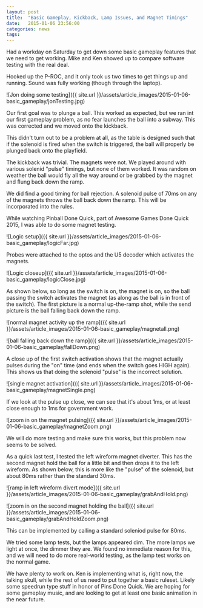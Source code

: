 ```yaml
---
layout: post
title:  "Basic Gameplay, Kickback, Lamp Issues, and Magnet Timings"
date:   2015-01-06 23:56:00
categories: news
tags:
---
```


Had a workday on Saturday to get down some basic gameplay features that we need
to get working.  Mike and Ken showed up to compare software testing with the real
deal.

Hooked up the P-ROC, and it only took us two times to get things up and running.
Sound was fully working (though through the laptop).

![Jon doing some testing]({{ site.url }}/assets/article_images/2015-01-06-basic_gameplay/jonTesting.jpg)

Our first goal was to plunge a ball.  This worked as expected, but we ran int our
first gameplay problem, as no fear launches the ball into a subway.  This was
corrected and we moved onto the kickback.

This didn't turn out to be a problem at all, as the table is designed such that
if the solenoid is fired when the switch is triggered, the ball will properly be
plunged back onto the playfield.

The kickback was trivial.  The magnets were not.  We played around with various
solenid "pulse" timings, but none of them worked.  It was random on weather the
ball would fly all the way around or be grabbed by the magnet and flung back down
the ramp.

We did find a good timing for ball rejection.  A solenoid pulse of 70ms on any
of the magnets throws the ball back down the ramp.  This will be incorporated
into the rules.

While watching Pinball Done Quick, part of Awesome Games Done Quick 2015, I was
able to do some magnet testing.

![Logic setup]({{ site.url }}/assets/article_images/2015-01-06-basic_gameplay/logicFar.jpg)

Probes were attached to the optos and the U5 decoder which activates the magnets.

![Logic closeup]({{ site.url }}/assets/article_images/2015-01-06-basic_gameplay/logicClose.jpg)

As shown below, so long as the switch is on, the magnet is on, so the ball
passing the switch activates the magnet (as along as the ball is in front of the
switch).  The first picture is a normal up-the-ramp shot, while the send picture
is the ball falling back down the ramp.

![normal magnet activity up the ramp]({{ site.url }}/assets/article_images/2015-01-06-basic_gameplay/magnetall.png)

![ball falling back down the ramp]({{ site.url }}/assets/article_images/2015-01-06-basic_gameplay/fallDown.png)

A close up of the first switch activation shows that the magnet actually pulses
during the "on" time (and ends when the switch goes HIGH again).  This shows us that doing the solenoid "pulse" is the
incorrect solution.

![single magnet activation]({{ site.url }}/assets/article_images/2015-01-06-basic_gameplay/magnetSingle.png)

If we look at the pulse up close, we can see that it's about 1ms, or at least close
enough to 1ms for government work.

![zoom in on the magnet pulsing]({{ site.url }}/assets/article_images/2015-01-06-basic_gameplay/magnetZoom.png)

We will do more testing and make sure this works, but this problem now seems to
be solved.

As a quick last test, I tested the left wireform magnet diverter.  This has the second
magnet hold the ball for a little bit and then drops it to the left wireform.  As
shown below, this is more like the "pulse" of the solenoid, but about 80ms rather
than the standard 30ms.

![ramp in left wireform divert mode]({{ site.url }}/assets/article_images/2015-01-06-basic_gameplay/grabAndHold.png)

![zoom in on the second magnet holding the ball]({{ site.url }}/assets/article_images/2015-01-06-basic_gameplay/grabAndHoldZoom.png)

This can be implemented by calling a standard soleniod pulse for 80ms.

We tried some lamp tests, but the lamps appeared dim.  The more lamps we light
at once, the dimmer they are.  We found no immediate reason for this, and we will
need to do more real-world testing, as the lamp test works on the normal game.

We have plenty to work on.  Ken is implementing what is, right now, the talking
skull, while the rest of us need to put together a basic ruleset.  Likely some
speedrun type stuff in honor of Pins Done Quick.  We are hoping for some gameplay
music, and are looking to get at least one basic animation in the near future.
